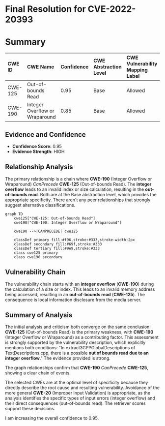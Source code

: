 # Final Resolution for CVE-2022-20393

# Summary
| CWE ID  | CWE Name                                  | Confidence | CWE Abstraction Level | CWE Vulnerability Mapping Label | CWE-Vulnerability Mapping Notes |
| :-------- | :----------------------------------------- | :---------- | :-------------------- | :------------------------------ | :------------------------------ |
| CWE-125 | Out-of-bounds Read | 0.95 | Base | Allowed | Primary CWE |
| CWE-190 | Integer Overflow or Wraparound | 0.85 | Base | Allowed | Secondary Candidate CWE |

## Evidence and Confidence

*   **Confidence Score:** 0.95
*   **Evidence Strength:** HIGH

## Relationship Analysis
The primary relationship is a chain where **CWE-190** (Integer Overflow or Wraparound) *CanPrecede* **CWE-125** (Out-of-bounds Read). The **integer overflow** leads to an invalid index or size calculation, resulting in the **out-of-bounds read**. Both are at the Base abstraction level, which provides the appropriate specificity. There aren't any peer relationships that strongly suggest alternative classifications.

```mermaid
graph TD
    cwe125["CWE-125: Out-of-bounds Read"]
    cwe190["CWE-190: Integer Overflow or Wraparound"]
    
    cwe190 -->|CANPRECEDE| cwe125
    
    classDef primary fill:#f96,stroke:#333,stroke-width:2px
    classDef secondary fill:#69f,stroke:#333
    classDef tertiary fill:#9e9,stroke:#333
    class cwe125 primary
    class cwe190 secondary
```

## Vulnerability Chain
The vulnerability chain starts with an **integer overflow** (**CWE-190**) during the calculation of a size or index. This leads to an invalid memory address being accessed, resulting in an **out-of-bounds read** (**CWE-125**). The consequence is local information disclosure from the media server.

## Summary of Analysis
The initial analysis and criticism both converge on the same conclusion: **CWE-125** (Out-of-bounds Read) is the primary weakness, with **CWE-190** (Integer Overflow or Wraparound) as a contributing factor. This assessment is strongly supported by the vulnerability description, which explicitly mentions both conditions: "In extract3GPPGlobalDescriptions of TextDescriptions.cpp, there is a possible **out of bounds read due to an integer overflow**." The evidence provided is strong.

The graph relationships confirm that **CWE-190** *CanPrecede* **CWE-125**, showing a clear chain of events.

The selected CWEs are at the optimal level of specificity because they directly describe the root cause and resulting vulnerability. Avoidance of the more general **CWE-20** (Improper Input Validation) is appropriate, as the analysis identifies the specific types of input errors (integer overflow) and their direct consequences (out-of-bounds read). The retriever scores support these decisions.

I am increasing the overall confidence to 0.95.